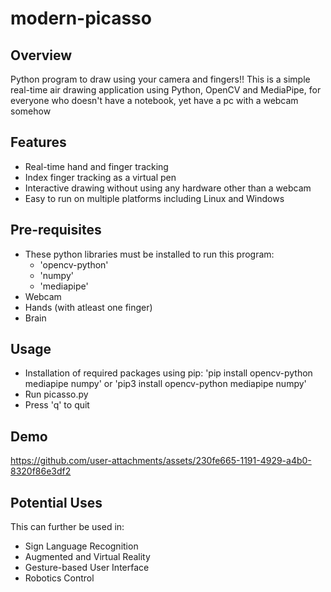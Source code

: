 # modern-picasso
## Overview
Python program to draw using your camera and fingers!!
This is a simple real-time air drawing application using Python, OpenCV and MediaPipe, for everyone who doesn't have a notebook, yet have a pc with a webcam somehow

## Features
- Real-time hand and finger tracking
- Index finger tracking as a virtual pen
- Interactive drawing without using any hardware other than a webcam
- Easy to run on multiple platforms including Linux and Windows

## Pre-requisites
* These python libraries must be installed to run this program:
  - 'opencv-python'
  - 'numpy'
  - 'mediapipe'
* Webcam
* Hands (with atleast one finger)
* Brain

## Usage
- Installation of required packages using pip:
  'pip install opencv-python mediapipe numpy'
  or
  'pip3 install opencv-python mediapipe numpy'
- Run picasso.py
- Press 'q' to quit

## Demo


https://github.com/user-attachments/assets/230fe665-1191-4929-a4b0-8320f86e3df2




## Potential Uses
This can further be used in:
- Sign Language Recognition
- Augmented and Virtual Reality
- Gesture-based User Interface
- Robotics Control

